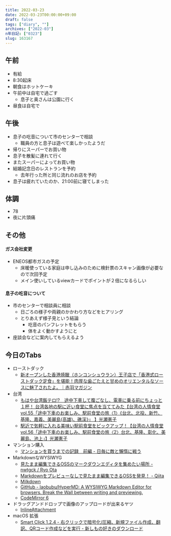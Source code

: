```yaml
---
title: 2022-03-23
date: 2022-03-23T00:00:00+09:00
draft: false
tags: ["diary", ""]
archives: ["2022-03"]
n年日記: ["0323"]
slug: 163167
---
```

## 午前
- 有給
- 8:30起床
- 朝食はホットケーキ
- 午前中は自宅で過ごす
  - 息子と奥さんは公園に行く
- 昼食は自宅で
## 午後
- 息子の吃音について市のセンターで相談
  - 職員の方と息子は遊べて楽しかったようだ
- 帰りにスーパーでお買い物
- 息子を散髪に連れて行く
- またスーパーによってお買い物
- 結婚記念日のレストランを予約
  - 去年行った所と同じ流れのお店を予約
- 息子は疲れていたのか、21:00前に寝てしまった
## 体調
- 78
- 夜に片頭痛
## その他
#### ガス会社変更
- ENEOS都市ガスの予定
  - 床暖使っている家庭は申し込みのために検針票のスキャン画像が必要なので次回予定
  - メイン使いしているviewカードでポイントが２倍になるらしい
#### 息子の吃音について
- 市のセンターで相談員に相談
  - 日ごろの様子や両親のかかわり方などをヒアリング
  - とりあえず様子見という結論
    - 吃音のパンフレットをもらう
    - 体をよく動かすようにと
- 座談会などに案内してもらえるよう
## 今日のTabs
- ローストダック
  - [新オープンした香港焼臘（ホンコンシュウラン）王子店で「香港式ローストダック定食」を堪能！肉厚な歯ごたえと甘めのオリエンタルなソースに魅了されたよ。｜赤羽マガジン](https://akabane-shinbun.com/archives/56545)
- 台湾
  - [もはや台湾飯テロ!?　途中下車して腹ごなし、電車に乗る前にちょっと１杯！ 台湾各地の駅に近い食堂に焦点を当ててみた【台湾の人情食堂 vol.55「途中下車のお楽しみ、駅前食堂の旅〈1〉《台北、​北投、新竹、基隆、嘉義、​美麗島(高雄)、礁渓》」 】光瀬憲子](https://futabanet.jp/tabilista/articles/-/84943?page=1)
  - [駅近で気軽に入れる美味い駅前食堂をピックアップ！【台湾の人情食堂 vol.56「途中下車のお楽しみ、駅前食堂の旅〈2〉台北、基隆、彰化、美麗島、池上」】光瀬憲子](https://futabanet.jp/tabilista/articles/-/84944?page=1)
- マンション購入
  - [マンションを買うまでの記録　前編 - 日毎に敵と懶惰に戦う](https://zaikabou.hatenablog.com/entry/20211105/1636098522)
- MarkdownなWYSIWYG
  - [見たまま編集できるOSSのマークダウンエディタを集めたい場所 - nwtgck / Ryo Ota](https://scrapbox.io/nwtgck/%E8%A6%8B%E3%81%9F%E3%81%BE%E3%81%BE%E7%B7%A8%E9%9B%86%E3%81%A7%E3%81%8D%E3%82%8BOSS%E3%81%AE%E3%83%9E%E3%83%BC%E3%82%AF%E3%83%80%E3%82%A6%E3%83%B3%E3%82%A8%E3%83%87%E3%82%A3%E3%82%BF%E3%82%92%E9%9B%86%E3%82%81%E3%81%9F%E3%81%84%E5%A0%B4%E6%89%80)
  - [Markdownをプレビューなしで見たまま編集できるOSSを発見！ - Qiita](https://qiita.com/nwtgck/items/902b8c66b462f89df90c)
  - [Milkdown](https://milkdown.dev/architecture)
  - [GitHub - laobubu/HyperMD: A WYSIWYG Markdown Editor for browsers. Break the Wall between writing and previewing.](https://github.com/laobubu/HyperMD)
  - [CodeMirror 6](https://codemirror.net/6/)
- ドラッグアンドドロップで画像のアップロードが出来るヤツ
  - [InlineAttachment](https://github.com/Rovak/InlineAttachment)
- macOS 拡張
  - [Smart Click 1.2.4 - 右クリックで暗号化/圧縮、新規ファイル作成、翻訳、QRコード作成などを実行 - 新しもの好きのダウンロード](https://macsoft.jp/smart-click/)



